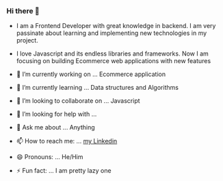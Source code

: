 ### Hi there 👋
- I am a Frontend Developer with great knowledge in backend. I am very passinate about learning and implementing new technologies in my project. 
- I love Javascript and its endless libraries and frameworks. Now I am focusing on building Ecommerce web applications with new features

- 🔭 I’m currently working on ... Ecommerce application
- 🌱 I’m currently learning ... Data structures and Algorithms
- 👯 I’m looking to collaborate on ... Javascript
- 🤔 I’m looking for help with ... 
- 💬 Ask me about ... Anything
- 📫 How to reach me: ... [my Linkedin](https://www.linkedin.com/in/yusuf-yunusov-3b1186230/)
- 😄 Pronouns: ... He/Him
- ⚡ Fun fact: ... I am pretty lazy one

